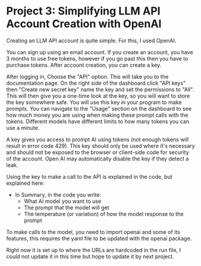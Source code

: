 
# Project 3: Simplifying LLM API Account Creation with OpenAI

Creating an LLM API account is quite simple. For this, I used OpenAI.

You can sign up using an email account. If you create an account, you have 3 months to use free tokens, however if you go past this then you have to purchase tokens. After account creation, you can create a key.

After logging in, Choose the "API" option. This will take you to the documentation page. On the right side of the dashboard click "API keys" then "Create new secret key" name the key and set the permissions to "All". This will then give you a one-time look at the key, so you will want to store the key somewhere safe. You will use this key in your program to make prompts. You can navigate to the "Usage" section on the dashboard to see how much money you are using when making these prompt calls with the tokens. Different models have different limits to how many tokens you can use a minute.

A key gives you access to prompt AI using tokens (not enough tokens will result in error code 429). This key should only be used where it's necessary and should not be exposed to the browser or client-side code for security of the account. Open AI may automatically disable the key if they detect a leak.

Using the key to make a call to the API is explained in the code, but explained here: 
- In Summary, in the code you write:
    - What AI model you want to use
    - The prompt that the model will get
    - The temperature (or variation) of how the model response to the prompt

To make calls to the model, you need to import openai and some of its features, this requires the yaml file to be updated with the openai package.

Right now it is set up to where the URLs are hardcoded in the run file, I could not update it in this time but hope to update it by next project.
